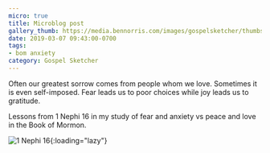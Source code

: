 ```yaml
---
micro: true
title: Microblog post
gallery_thumb: https://media.bennorris.com/images/gospelsketcher/thumbs/1-nephi-16.jpg
date: 2019-03-07 09:43:00-0700
tags:
- bom anxiety
category: Gospel Sketcher
---
```


Often our greatest sorrow comes from people whom we love. Sometimes it is even self-imposed. Fear leads us to poor choices while joy leads us to gratitude.

Lessons from 1 Nephi 16 in my study of fear and anxiety vs peace and love in the Book of Mormon.

![1 Nephi 16](https://media.bennorris.com/images/gospelsketcher/bom-anxiety-study/1-nephi-16.jpg){:loading="lazy"}